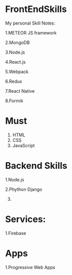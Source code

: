# FrontEndSkills
My personal Skill Notes:

1.METEOR JS framework

2.MongoDB 

3.Node.js

4.React.js

5.Webpack

6.Redux

7.React Native

8.Formik

# Must

1. HTML
2. CSS
3. JavaScript

# Backend Skills

1.Node.js

2.Phython Django

3.

# Services:
1.Firebase

# Apps
1.Progressive Web Apps
